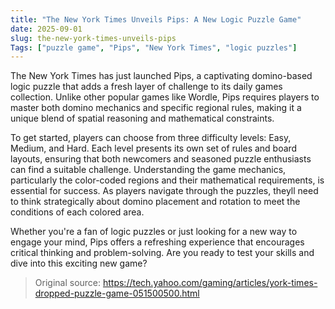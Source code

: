 ```yaml
---
title: "The New York Times Unveils Pips: A New Logic Puzzle Game"
date: 2025-09-01
slug: the-new-york-times-unveils-pips
Tags: ["puzzle game", "Pips", "New York Times", "logic puzzles"]
---
```


The New York Times has just launched Pips, a captivating domino-based logic puzzle that adds a fresh layer of challenge to its daily games collection. Unlike other popular games like Wordle, Pips requires players to master both domino mechanics and specific regional rules, making it a unique blend of spatial reasoning and mathematical constraints.

To get started, players can choose from three difficulty levels: Easy, Medium, and Hard. Each level presents its own set of rules and board layouts, ensuring that both newcomers and seasoned puzzle enthusiasts can find a suitable challenge. Understanding the game mechanics, particularly the color-coded regions and their mathematical requirements, is essential for success. As players navigate through the puzzles, theyll need to think strategically about domino placement and rotation to meet the conditions of each colored area.

Whether you're a fan of logic puzzles or just looking for a new way to engage your mind, Pips offers a refreshing experience that encourages critical thinking and problem-solving. Are you ready to test your skills and dive into this exciting new game?
> Original source: https://tech.yahoo.com/gaming/articles/york-times-dropped-puzzle-game-051500500.html